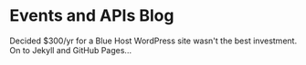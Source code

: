 # Events and APIs Blog

Decided $300/yr for a Blue Host WordPress site wasn't the best investment.  On to Jekyll and GitHub Pages...